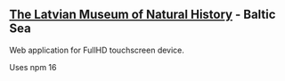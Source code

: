 ## [The Latvian Museum of Natural History](https://www.dabasmuzejs.gov.lv/) - Baltic Sea

Web application for FullHD touchscreen device.

Uses npm 16

